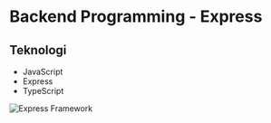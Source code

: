 

<h1>Backend Programming - Express</h1>
<h2>Teknologi</h2>
<ul>
  <li>JavaScript</li>
  <li>Express</li>
  <li>TypeScript</li>
</ul>

<img src="https://ichi.pro/assets/images/max/724/1*KE6gJxbsyceORBoJkDZ0bw.png" alt="Express Framework">